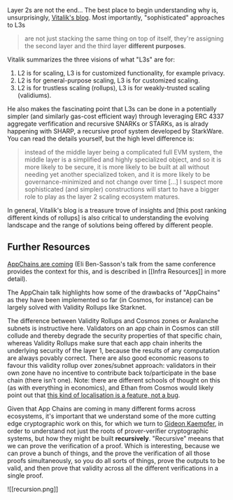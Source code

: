 Layer 2s are not the end... The best place to begin understanding why is, unsurprisingly, [Vitalik's blog](https://vitalik.ca/general/2022/09/17/layer_3.html). Most importantly, "sophisticated" approaches to L3s

> are not just stacking the same thing on top of itself, they're assigning the second layer and the third layer **different purposes**.

Vitalik summarizes the three visions of what "L3s" are for:

1.  L2 is for scaling, L3 is for customized functionality, for example privacy.
2.  L2 is for general-purpose scaling, L3 is for customized scaling. 
3.  L2 is for trustless scaling (rollups), L3 is for weakly-trusted scaling (validiums). 

He also makes the fascinating point that L3s can be done in a potentially simpler (and similarly gas-cost efficient way) through leveraging ERC 4337 aggregate verfification and recursive SNARKs or STARKs, as is alrady happening with SHARP, a recursive proof system developed by StarkWare. You can read the details yourself, but the high level difference is:

>instead of the middle layer being a complicated full EVM system, the middle layer is a simplified and highly specialized object, and so it is more likely to be secure, it is more likely to be built at all without needing yet another specialized token, and it is more likely to be governance-minimized and not change over time [...] I suspect more sophisticated (and simpler) constructions will start to have a bigger role to play as the layer 2 scaling ecosystem matures.

In general, Vitalik's blog is a treasure trove of insights and [this post ranking different kinds of rollups] is also critical to understanding the evolving landscape and the range of solutions being offered by different people.

## Further Resources

[AppChains are coming](https://www.youtube.com/watch?v=Zw_tWvg7Ph4) (Eli Ben-Sasson's talk from the same conference provides the context for this, and is described in [[Infra Resources]] in more detail).

The AppChain talk highlights how some of the drawbacks of "AppChains" as they have been implemented so far (in Cosmos, for instance) can be largely solved with Validity Rollups like Starknet. 

The difference between Validity Rollups and Cosmos zones or Avalanche subnets is instructive here. Validators on an app chain in Cosmos can still collude and thereby degrade the security properties of that specific chain, whereas Validity Rollups make sure that each app chain inherits the underlying security of the layer 1, because the results of any computation are always povably correct. There are also good economic reasons to favour this validity rollup over zones/subnet approach: validators in their own zone have no incentive to contribute back to/participate in the base chain (there isn't one). Note: there are different schools of thought on this (as with everything in economics), and Ethan from Cosmos would likely point out that [this kind of localisation is a feature, not a bug](https://twitter.com/buchmanster/status/1330600020173860866).

Given that App Chains are coming in many different forms across ecosystems, it's important that we understand some of the more cutting edge cryptographic work on this, for which we turn to [Gideon Kaempfer](https://www.youtube.com/watch?v=5VBP6-6A7eA), in order to understand not just the roots of prover-verifier cryptographic systems, but how they might be built **recursively**. "Recursive" meeans that we can prove the verification of a proof. Which is interesting, because we can prove a bunch of things, and the prove the verification of all those proofs simultaneously, so you do all sorts of things, prove the outputs to be valid, and then prove that validity across all the different verifications in a single proof.

![[recursion.png]]

